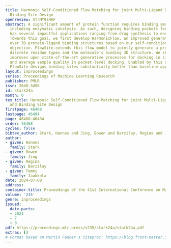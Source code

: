 ```yaml
---
title: Harmonic Self-Conditioned Flow Matching for joint Multi-Ligand Docking and
  Binding Site Design
openreview: XTrMY9sHKF
abstract: A significant amount of protein function requires binding small molecules,
  including enzymatic catalysis. As such, designing binding pockets for small molecules
  has several impactful applications ranging from drug synthesis to energy storage.
  Towards this goal, we first develop HarmonicFlow, an improved generative process
  over 3D protein-ligand binding structures based on our self-conditioned flow matching
  objective. FlowSite extends this flow model to jointly generate a protein pocket’s
  discrete residue types and the molecule’s binding 3D structure. We show that HarmonicFlow
  improves upon state-of-the-art generative processes for docking in simplicity, generality,
  and average sample quality in pocket-level docking. Enabled by this structure modeling,
  FlowSite designs binding sites substantially better than baseline approaches.
layout: inproceedings
series: Proceedings of Machine Learning Research
publisher: PMLR
issn: 2640-3498
id: stark24a
month: 0
tex_title: Harmonic Self-Conditioned Flow Matching for joint Multi-Ligand Docking
  and Binding Site Design
firstpage: 46468
lastpage: 46494
page: 46468-46494
order: 46468
cycles: false
bibtex_author: Stark, Hannes and Jing, Bowen and Barzilay, Regina and Jaakkola, Tommi
author:
- given: Hannes
  family: Stark
- given: Bowen
  family: Jing
- given: Regina
  family: Barzilay
- given: Tommi
  family: Jaakkola
date: 2024-07-08
address:
container-title: Proceedings of the 41st International Conference on Machine Learning
volume: '235'
genre: inproceedings
issued:
  date-parts:
  - 2024
  - 7
  - 8
pdf: https://proceedings.mlr.press/v235/stark24a/stark24a.pdf
extras: []
# Format based on Martin Fenner's citeproc: https://blog.front-matter.io/posts/citeproc-yaml-for-bibliographies/
---
```


